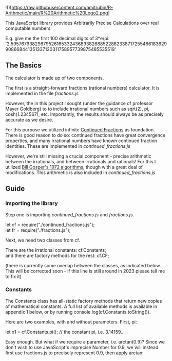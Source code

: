 !()[https://raw.githubusercontent.com/amitrubin/R-Arithmetic/main/R%20Arithmetic%20Logo2.png]

This JavaScript library provides Arbitrarily Precise Calculations over real computable numbers.  

E.g. give me the first 100 decimal digits of 3*e/pi: '2.5957679382967952616533243689382688522862338717255466183629908668441351337120311758957739875485535519'  

## The Basics

The calculator is made up of two components. 

The first is a straight-forward fractions (rational numbers) calculator. It is implemented in the file *fractions.js*  

However, the in this project I sought (under the guidance of professor Mayer Goldberg) to to include irrational numbers such as sqrt(2), pi, cosh(1.234567), etc. Importantly, the results should always be as precisely accurate as we desire.

For this purpose we utilized infinite [Continued Fractions](https://en.wikipedia.org/wiki/Continued_fraction) as foundation. There is good reason to do so: continued fractions have great convergence properties, and many irrational numbers have known continued fraction identities. These are implemented in *continued_fractions.js*  

However, we're still missing a crucial component - precise arithmetic between the irrationals, and between irrationals and rationals! For this I utilized [Bill Gosper's 1972 algorithms](https://perl.plover.com/yak/cftalk/INFO/gosper.txt), though with a great deal of modifications. This arithmetic is also included in *continued_fractions.js*

## Guide

### Importing the library

Step one is importing *continued_fractions.js* and *fractions.js*.  

let cf = require("./continued_fractions.js");  
let fr = require("./fractions.js");  

Next, we need two classes from cf. 

There are the irrational constants: cf.Constants;  
and there are factory methods for the rest: cf.CF;  

(there is currently some overlap between the classes, as indicated below. This will be corrected soon - if this line is still around in 2023 please tell me to fix it)

### Constants

The Constants class has all-static factory methods that return new copies of mathematical constants. A full list of available methods is available in appendix 1 below, or by running console.log(cf.Constants.toString()).  

Here are two examples, with and without parameters. First, pi:

let x1 = cf.Constants.pi(); // the constant pi, i.e. 3.14159...

Easy enough. But what if we require a parameter, i.e. arctan(0.9)? Since we don't wish to use JavaScript's imprecise Number for 0.9, we will instead first use fractions.js to precisely represent 0.9, then apply arctan:

